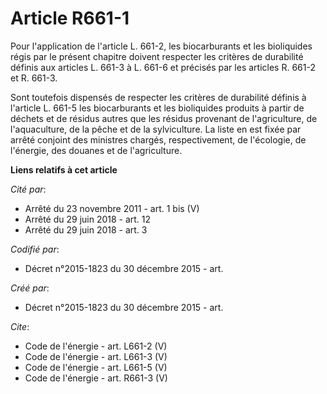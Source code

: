 # Article R661-1

Pour l'application de l'article L. 661-2, les biocarburants et les bioliquides régis par le présent chapitre doivent
respecter les critères de durabilité définis aux articles L. 661-3 à L. 661-6 et précisés par les articles R. 661-2 et R.
661-3. 

Sont toutefois dispensés de respecter les critères de durabilité définis à l'article L. 661-5 les biocarburants et les
bioliquides produits à partir de déchets et de résidus autres que les résidus provenant de l'agriculture, de l'aquaculture,
de la pêche et de la sylviculture. La liste en est fixée par arrêté conjoint des ministres chargés, respectivement, de
l'écologie, de l'énergie, des douanes et de l'agriculture.

**Liens relatifs à cet article**

_Cité par_:

  - Arrêté du 23 novembre 2011 - art. 1 bis (V)
  - Arrêté du 29 juin 2018 - art. 12
  - Arrêté du 29 juin 2018 - art. 3

_Codifié par_:

  - Décret n°2015-1823 du 30 décembre 2015 - art.

_Créé par_:

  - Décret n°2015-1823 du 30 décembre 2015 - art.

_Cite_:

  - Code de l'énergie - art. L661-2 (V)
  - Code de l'énergie - art. L661-3 (V)
  - Code de l'énergie - art. L661-5 (V)
  - Code de l'énergie - art. R661-3 (V)
